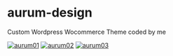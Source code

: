 # aurum-design
<p>Custom Wordpress Wocommerce Theme coded by me</p>
<a href="https://ibb.co/8YjYxDS"><img src="https://i.ibb.co/8YjYxDS/aurum01.png" alt="aurum01" border="0"></a> <a href="https://ibb.co/bL1ZY9S"><img src="https://i.ibb.co/bL1ZY9S/aurum02.png" alt="aurum02" border="0"></a> <a href="https://ibb.co/w64t78h"><img src="https://i.ibb.co/w64t78h/aurum03.png" alt="aurum03" border="0"></a>
